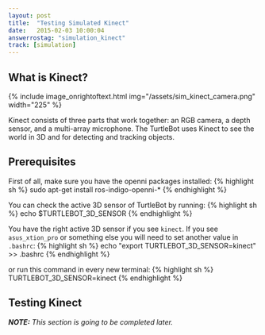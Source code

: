 ```yaml
---
layout: post
title:  "Testing Simulated Kinect"
date:   2015-02-03 10:00:04
answerrostag: "simulation_kinect"
track: [simulation]
---
```

## What is Kinect?
{% include image_onrightoftext.html img="/assets/sim_kinect_camera.png" width="225" %}

Kinect consists of three parts that work together: an RGB camera, a depth sensor, and a multi-array microphone. The TurtleBot uses Kinect to see the world in 3D and for detecting and tracking objects.

## Prerequisites

First of all, make sure you have the openni packages installed:
{% highlight sh %}
sudo apt-get install ros-indigo-openni-*
{% endhighlight %}

You can check the active 3D sensor of TurtleBot by running:
{% highlight sh %}
echo $TURTLEBOT_3D_SENSOR
{% endhighlight %}

You have the right active 3D sensor if you see `kinect`. If you see `asus_xtion_pro` or something else you will need to set another value in `.bashrc`:
{% highlight sh %}
echo "export TURTLEBOT_3D_SENSOR=kinect" >> .bashrc
{% endhighlight %}

or run this command in every new terminal:
{% highlight sh %}
TURTLEBOT_3D_SENSOR=kinect
{% endhighlight %}

## Testing Kinect

[comment]: <> (TODO: write this section)

***NOTE:*** *This section is going to be completed later.*
